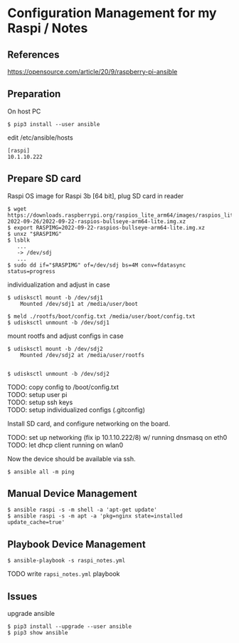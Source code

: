 # Configuration Management for my Raspi / Notes

## References

https://opensource.com/article/20/9/raspberry-pi-ansible


## Preparation

On host PC  

```
$ pip3 install --user ansible
```

edit /etc/ansible/hosts  
```
[raspi]
10.1.10.222
```

## Prepare SD card

Raspi OS image for Raspi 3b [64 bit], plug SD card in reader    
```
$ wget https://downloads.raspberrypi.org/raspios_lite_arm64/images/raspios_lite_arm64-2022-09-26/2022-09-22-raspios-bullseye-arm64-lite.img.xz
$ export RASPIMG=2022-09-22-raspios-bullseye-arm64-lite.img.xz
$ unxz "$RASPIMG"
$ lsblk
   ...
   -> /dev/sdj
   ...
$ sudo dd if="$RASPIMG" of=/dev/sdj bs=4M conv=fdatasync status=progress
```

individualization and adjust in case   
```
$ udisksctl mount -b /dev/sdj1
    Mounted /dev/sdj1 at /media/user/boot

$ meld ./rootfs/boot/config.txt /media/user/boot/config.txt
$ udisksctl unmount -b /dev/sdj1
```

mount rootfs and adjust configs in case   
```
$ udisksctl mount -b /dev/sdj2
    Mounted /dev/sdj2 at /media/user/rootfs


$ udisksctl unmount -b /dev/sdj2
```

TODO: copy config to /boot/config.txt  
TODO: setup user pi  
TODO: setup ssh keys  
TODO: setup individualized configs (.gitconfig)  

Install SD card, and configure networking on the board.  

TODO: set up networking (fix ip 10.1.10.222/8) w/ running dnsmasq on eth0  
TODO: let dhcp client running on wlan0  


Now the device should be available via ssh.   
```
$ ansible all -m ping
```



## Manual Device Management

```
$ ansible raspi -s -m shell -a 'apt-get update'
$ ansible raspi -s -m apt -a 'pkg=nginx state=installed update_cache=true'
```



## Playbook Device Management

```
$ ansible-playbook -s raspi_notes.yml
```

TODO write ``rapsi_notes.yml`` playbook


## Issues

upgrade ansible  
```
$ pip3 install --upgrade --user ansible
$ pip3 show ansible
```
